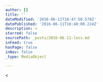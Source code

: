 ```yaml
---
author: []
title: ''
dateModified: '2016-06-11T18:47:50.578Z'
datePublished: '2016-06-11T18:48:00.224Z'
description: <
starred: false
sourcePath: _posts/2016-06-11-less.md
inFeed: true
hasPage: false
inNav: false
_type: MediaObject

---
```

<